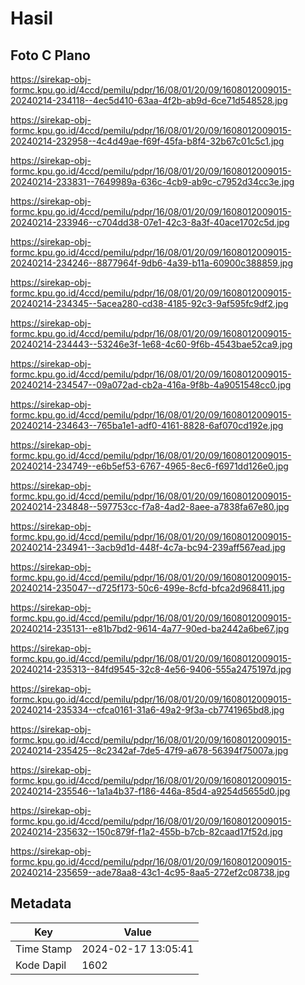 # Hasil

## Foto C Plano

https://sirekap-obj-formc.kpu.go.id/4ccd/pemilu/pdpr/16/08/01/20/09/1608012009015-20240214-234118--4ec5d410-63aa-4f2b-ab9d-6ce71d548528.jpg

https://sirekap-obj-formc.kpu.go.id/4ccd/pemilu/pdpr/16/08/01/20/09/1608012009015-20240214-232958--4c4d49ae-f69f-45fa-b8f4-32b67c01c5c1.jpg

https://sirekap-obj-formc.kpu.go.id/4ccd/pemilu/pdpr/16/08/01/20/09/1608012009015-20240214-233831--7649989a-636c-4cb9-ab9c-c7952d34cc3e.jpg

https://sirekap-obj-formc.kpu.go.id/4ccd/pemilu/pdpr/16/08/01/20/09/1608012009015-20240214-233946--c704dd38-07e1-42c3-8a3f-40ace1702c5d.jpg

https://sirekap-obj-formc.kpu.go.id/4ccd/pemilu/pdpr/16/08/01/20/09/1608012009015-20240214-234246--8877964f-9db6-4a39-b11a-60900c388859.jpg

https://sirekap-obj-formc.kpu.go.id/4ccd/pemilu/pdpr/16/08/01/20/09/1608012009015-20240214-234345--5acea280-cd38-4185-92c3-9af595fc9df2.jpg

https://sirekap-obj-formc.kpu.go.id/4ccd/pemilu/pdpr/16/08/01/20/09/1608012009015-20240214-234443--53246e3f-1e68-4c60-9f6b-4543bae52ca9.jpg

https://sirekap-obj-formc.kpu.go.id/4ccd/pemilu/pdpr/16/08/01/20/09/1608012009015-20240214-234547--09a072ad-cb2a-416a-9f8b-4a9051548cc0.jpg

https://sirekap-obj-formc.kpu.go.id/4ccd/pemilu/pdpr/16/08/01/20/09/1608012009015-20240214-234643--765ba1e1-adf0-4161-8828-6af070cd192e.jpg

https://sirekap-obj-formc.kpu.go.id/4ccd/pemilu/pdpr/16/08/01/20/09/1608012009015-20240214-234749--e6b5ef53-6767-4965-8ec6-f6971dd126e0.jpg

https://sirekap-obj-formc.kpu.go.id/4ccd/pemilu/pdpr/16/08/01/20/09/1608012009015-20240214-234848--597753cc-f7a8-4ad2-8aee-a7838fa67e80.jpg

https://sirekap-obj-formc.kpu.go.id/4ccd/pemilu/pdpr/16/08/01/20/09/1608012009015-20240214-234941--3acb9d1d-448f-4c7a-bc94-239aff567ead.jpg

https://sirekap-obj-formc.kpu.go.id/4ccd/pemilu/pdpr/16/08/01/20/09/1608012009015-20240214-235047--d725f173-50c6-499e-8cfd-bfca2d968411.jpg

https://sirekap-obj-formc.kpu.go.id/4ccd/pemilu/pdpr/16/08/01/20/09/1608012009015-20240214-235131--e81b7bd2-9614-4a77-90ed-ba2442a6be67.jpg

https://sirekap-obj-formc.kpu.go.id/4ccd/pemilu/pdpr/16/08/01/20/09/1608012009015-20240214-235313--84fd9545-32c8-4e56-9406-555a2475197d.jpg

https://sirekap-obj-formc.kpu.go.id/4ccd/pemilu/pdpr/16/08/01/20/09/1608012009015-20240214-235334--cfca0161-31a6-49a2-9f3a-cb7741965bd8.jpg

https://sirekap-obj-formc.kpu.go.id/4ccd/pemilu/pdpr/16/08/01/20/09/1608012009015-20240214-235425--8c2342af-7de5-47f9-a678-56394f75007a.jpg

https://sirekap-obj-formc.kpu.go.id/4ccd/pemilu/pdpr/16/08/01/20/09/1608012009015-20240214-235546--1a1a4b37-f186-446a-85d4-a9254d5655d0.jpg

https://sirekap-obj-formc.kpu.go.id/4ccd/pemilu/pdpr/16/08/01/20/09/1608012009015-20240214-235632--150c879f-f1a2-455b-b7cb-82caad17f52d.jpg

https://sirekap-obj-formc.kpu.go.id/4ccd/pemilu/pdpr/16/08/01/20/09/1608012009015-20240214-235659--ade78aa8-43c1-4c95-8aa5-272ef2c08738.jpg


## Metadata

| Key        | Value               |
| ---------- | ------------------- |
| Time Stamp | 2024-02-17 13:05:41 |
| Kode Dapil | 1602                |




